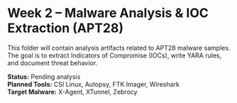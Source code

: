 # Week 2 – Malware Analysis & IOC Extraction (APT28)
This folder will contain analysis artifacts related to APT28 malware samples. The goal is to extract Indicators of Compromise (IOCs), write YARA rules, and document threat behavior.

**Status:** Pending analysis  
**Planned Tools:** CSI Linux, Autopsy, FTK Imager, Wireshark  
**Target Malware:** X-Agent, XTunnel, Zebrocy
